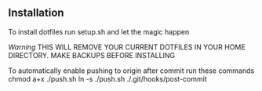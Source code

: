 Installation
------------
To install dotfiles run setup.sh and let the magic happen

*Warning*
THIS WILL REMOVE YOUR CURRENT DOTFILES IN YOUR HOME DIRECTORY.
MAKE BACKUPS BEFORE INSTALLING

To automatically enable pushing to origin after commit run these commands
chmod a+x ./push.sh
ln -s ./push.sh ./.git/hooks/post-commit
